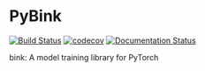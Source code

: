 # PyBink

[![Build Status](https://travis-ci.com/ecs-vlc/PyBink.svg?branch=master)](https://travis-ci.com/ecs-vlc/PyBink) [![codecov](https://codecov.io/gh/ecs-vlc/PyBink/branch/master/graph/badge.svg)](https://codecov.io/gh/ecs-vlc/PyBink) [![Documentation Status](https://readthedocs.org/projects/pybink/badge/?version=latest)](https://pybink.readthedocs.io/en/latest/?badge=latest)

bink: A model training library for PyTorch
